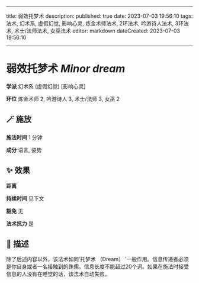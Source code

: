
---
title: 弱效托梦术
description: 
published: true
date: 2023-07-03 19:56:10
tags: 法术, 幻术系, 虚假幻觉, 影响心灵, 炼金术师法术, 2环法术, 吟游诗人法术, 3环法术, 术士/法师法术, 女巫法术
editor: markdown
dateCreated: 2023-07-03 19:56:10

---

# **弱效托梦术** *Minor dream*

**学派** 幻术系 (虚假幻觉) \[影响心灵\] 

**环位** 炼金术师 2, 吟游诗人 3, 术士/法师 3, 女巫 2

## 🪄 施放

**施法时间** 1 分钟

**成分** 语言, 姿势

## ✨ 效果  

**距离**   

**持续时间** 见下文 

**豁免** 无

**法术抗力** 是

## 📖 描述

除了后述内容以外，该法术如同‘托梦术 （Dream） ’一般作用。信息传递者必须是你自身或者一名接触到的侏儒。信息长度不能超过20个词。如果在施法时接受信息的人没有在睡觉的话，该法术自动失败。
    